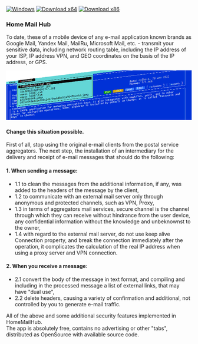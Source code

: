 [![Windows](https://svgshare.com/i/ZhY.svg)](https://svgshare.com/i/ZhY.svg) [![Download x64](https://img.shields.io/badge/Download-x64-brightgreen.svg?style=flat-square)](https://github.com/ClaudiaCoord/SecurityHomeMailHub/releases/download/1.0.8180/SecurityHomeMailHub-x64-1.0.8191.msi) [![Download x86](https://img.shields.io/badge/Download-x86-brightgreen.svg?style=flat-square)](https://github.com/ClaudiaCoord/SecurityHomeMailHub/releases/download/1.0.8180/SecurityHomeMailHub-x86-1.0.8191.msi)

### Home Mail Hub

To date, these of a mobile device of any e-mail application known brands as Google Mail, Yandex Mail, MailRu, Microsoft Mail, etc.  - transmit your sensitive data, including network routing table, including the IP address of your ISP, IP address VPN, and GEO coordinates on the basis of the IP address, or GPS.

![Home security mail fetch hub 0](img/banner.png)  

#### Change this situation possible.  
 First of all, stop using the original e-mail clients from the postal service aggregators.
 The next step, the installation of an intermediary for the delivery and receipt of e-mail messages that should do the following:  

#### 1. When sending a message:  
  - 1.1 to clean the messages from the additional information, if any, was added to the headers of the message by the client,  
  - 1.2 to communicate with an external mail server only through anonymous and protected channels, such as VPN, Proxy,  
  - 1.3 in terms of aggregators mail services, secure channel is the channel through which they can receive without hindrance from the user device, any confidential information without the knowledge and unbeknownst to the owner,  
  - 1.4 with regard to the external mail server, do not use keep alive Connection property, and break the connection immediately after the operation, it complicates the calculation of the real IP address when using a proxy server and VPN connection.  

#### 2. When you receive a message:  
 - 2.1 convert the body of the message in text format, and compiling and including in the processed message a list of external links, that may have "dual use",  
 - 2.2 delete headers, causing a variety of confirmation and additional, not controlled by you to generate e-mail traffic.  

 All of the above and some additional security features implemented in HomeMailHub.  
 The app is absolutely free, contains no advertising or other "tabs", distributed as OpenSource with available source code.
